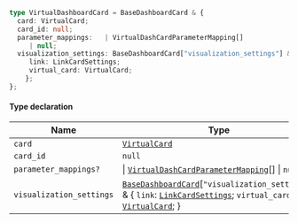 ```ts
type VirtualDashboardCard = BaseDashboardCard & {
  card: VirtualCard;
  card_id: null;
  parameter_mappings:   | VirtualDashCardParameterMapping[]
     | null;
  visualization_settings: BaseDashboardCard["visualization_settings"] & {
     link: LinkCardSettings;
     virtual_card: VirtualCard;
    };
};
```

#### Type declaration

| Name                     | Type                                                                                                                                                                                                                |
| ------------------------ | ------------------------------------------------------------------------------------------------------------------------------------------------------------------------------------------------------------------- |
| `card`                   | [`VirtualCard`](./api_html/VirtualCard.md)                                                                                                                                                                          |
| `card_id`                | `null`                                                                                                                                                                                                              |
| `parameter_mappings?`    | \| [`VirtualDashCardParameterMapping`](./api_html/VirtualDashCardParameterMapping.md)\[] \| `null`                                                                                                                  |
| `visualization_settings` | [`BaseDashboardCard`](./api_html/BaseDashboardCard.md)\[`"visualization_settings"`] & { `link`: [`LinkCardSettings`](./api_html/LinkCardSettings.md); `virtual_card`: [`VirtualCard`](./api_html/VirtualCard.md); } |
